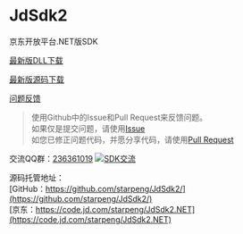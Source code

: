 JdSdk2
======

京东开放平台.NET版SDK

[最新版DLL下载](https://github.com/starpeng/JdSdk2/ "下载")

[最新版源码下载](https://github.com/starpeng/JdSdk2/archive/master.zip "Surce")

[问题反馈](https://github.com/starpeng/JdSdk2/issues/new "问题反馈")
>使用Github中的Issue和Pull Request来反馈问题。  
>如果仅是提交问题，请使用[Issue](https://github.com/starpeng/JdSdk2/issues/new "问题提交")  
>如您已修正问题代码，并愿分享代码，请使用[Pull Request](https://github.com/starpeng/JdSdk2/compare/ "代码提交")  

交流QQ群：[236361019](http://wp.qq.com/wpa/qunwpa?idkey=cf2359d5237e19515d77680427f38b46dc3d2dfa4ef596c21edbc1205413efab "236361019")
<a target="_blank" href="http://wp.qq.com/wpa/qunwpa?idkey=cf2359d5237e19515d77680427f38b46dc3d2dfa4ef596c21edbc1205413efab"><img border="0" src="http://pub.idqqimg.com/wpa/images/group.png" alt="SDK交流" title="SDK交流"></a>
  
  
  
源码托管地址：  
[GitHub：https://github.com/starpeng/JdSdk2/](https://github.com/starpeng/JdSdk2/)  
[京东：https://code.jd.com/starpeng/JdSdk2.NET](https://code.jd.com/starpeng/JdSdk2.NET)  
